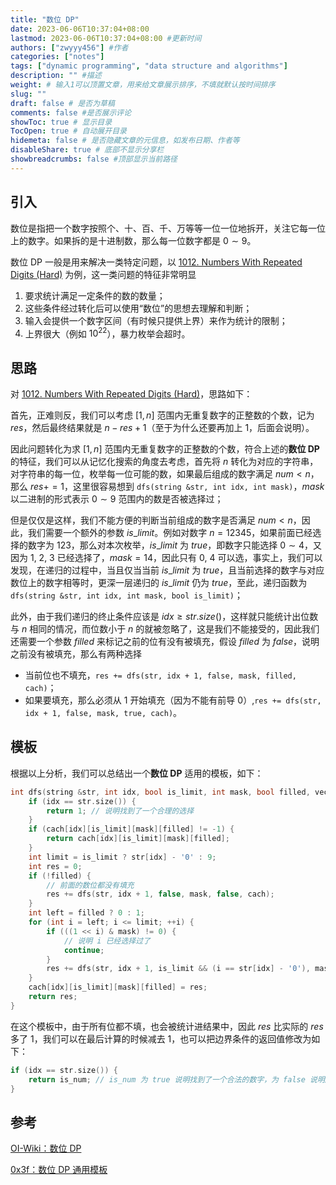 ```yaml
---
title: "数位 DP"
date: 2023-06-06T10:37:04+08:00
lastmod: 2023-06-06T10:37:04+08:00 #更新时间
authors: ["zwyyy456"] #作者
categories: ["notes"]
tags: ["dynamic programming", "data structure and algorithms"]
description: "" #描述
weight: # 输入1可以顶置文章，用来给文章展示排序，不填就默认按时间排序
slug: ""
draft: false # 是否为草稿
comments: false #是否展示评论
showToc: true # 显示目录
TocOpen: true # 自动展开目录
hidemeta: false # 是否隐藏文章的元信息，如发布日期、作者等
disableShare: true # 底部不显示分享栏
showbreadcrumbs: false #顶部显示当前路径
---
```

## 引入
数位是指把一个数字按照个、十、百、千、万等等一位一位地拆开，关注它每一位上的数字。如果拆的是十进制数，那么每一位数字都是 $0\sim 9$。

数位 DP 一般是用来解决一类特定问题，以 [1012. Numbers With Repeated Digits (Hard)](https://leetcode.com/problems/numbers-with-repeated-digits/) 为例，这一类问题的特征非常明显
1. 要求统计满足一定条件的数的数量；
2. 这些条件经过转化后可以使用“数位”的思想去理解和判断；
3. 输入会提供一个数字区间（有时候只提供上界）来作为统计的限制；
4. 上界很大（例如 $10^{22}$），暴力枚举会超时。

## 思路
对 [1012. Numbers With Repeated Digits (Hard)](https://leetcode.com/problems/numbers-with-repeated-digits/)，思路如下：

首先，正难则反，我们可以考虑 $[1, n]$ 范围内无重复数字的正整数的个数，记为 $res$，然后最终结果就是 $n - res + 1$（至于为什么还要再加上 $1$，后面会说明）。

因此问题转化为求 $[1, n]$ 范围内无重复数字的正整数的个数，符合上述的**数位 DP** 的特征，我们可以从记忆化搜索的角度去考虑，首先将 $n$ 转化为对应的字符串，对字符串的每一位，枚举每一位可能的数，如果最后组成的数字满足 $num < n$，那么 $res += 1$，这里很容易想到 `dfs(string &str, int idx, int mask)`，$mask$ 以二进制的形式表示 $0\sim 9$ 范围内的数是否被选择过；

但是仅仅是这样，我们不能方便的判断当前组成的数字是否满足 $num < n$，因此，我们需要一个额外的参数 $is\_limit$。例如对数字 $n = 12345$，如果前面已经选择的数字为 $123$，那么对本次枚举，$is\_limit$ 为 $true$，即数字只能选择 $0\sim4$，又因为 $1,\ 2,\ 3$ 已经选择了，$mask = 14$，因此只有 $0,\ 4$ 可以选，事实上，我们可以发现，在递归的过程中，当且仅当当前 $is\_limit$ 为 $true$，且当前选择的数字与对应数位上的数字相等时，更深一层递归的 $is\_limit$ 仍为 $true$，至此，递归函数为 `dfs(string &str, int idx, int mask, bool is_limit)`；

此外，由于我们递归的终止条件应该是 $idx \geq str.size()$，这样就只能统计出位数与 $n$ 相同的情况，而位数小于 $n$ 的就被忽略了，这是我们不能接受的，因此我们还需要一个参数 $filled$ 来标记之前的位有没有被填充，假设 $filled$ 为 $false$，说明之前没有被填充，那么有两种选择
- 当前位也不填充，`res += dfs(str, idx + 1, false, mask, filled, cach)`；
- 如果要填充，那么必须从 $1$ 开始填充（因为不能有前导 $0$）,`res += dfs(str, idx + 1, false, mask, true, cach)`。

## 模板
根据以上分析，我们可以总结出一个**数位 DP** 适用的模板，如下：
```cpp
int dfs(string &str, int idx, bool is_limit, int mask, bool filled, vector<vector<vector<vector<int>>>> &cach) {
    if (idx == str.size()) {
        return 1; // 说明找到了一个合理的选择
    }
    if (cach[idx][is_limit][mask][filled] != -1) {
        return cach[idx][is_limit][mask][filled];
    }
    int limit = is_limit ? str[idx] - '0' : 9;
    int res = 0;
    if (!filled) {
        // 前面的数位都没有填充
        res += dfs(str, idx + 1, false, mask, false, cach);
    }
    int left = filled ? 0 : 1;
    for (int i = left; i <= limit; ++i) {
        if (((1 << i) & mask) != 0) {
            // 说明 i 已经选择过了
            continue;
        }
        res += dfs(str, idx + 1, is_limit && (i == str[idx] - '0'), mask | (1 << i), true, cach);
    }
    cach[idx][is_limit][mask][filled] = res;
    return res;
}
```

在这个模板中，由于所有位都不填，也会被统计进结果中，因此 $res$ 比实际的 $res$ 多了 $1$，我们可以在最后计算的时候减去 $1$，也可以把边界条件的返回值修改为如下：
```cpp
if (idx == str.size()) {
    return is_num; // is_num 为 true 说明找到了一个合法的数字，为 false 说明所有位都不填
}
```

## 参考
[OI-Wiki：数位 DP](https://oi-wiki.org/dp/number/)

[0x3f：数位 DP 通用模板](https://leetcode.cn/problems/numbers-with-repeated-digits/solutions/1748539/by-endlesscheng-c5vg/)
